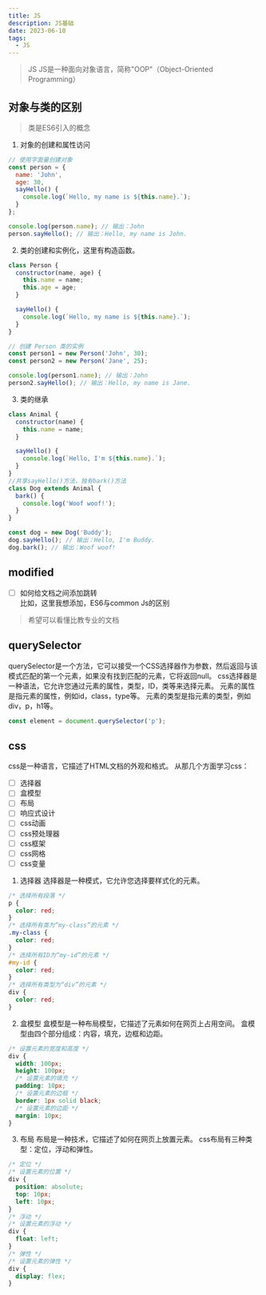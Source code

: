```yaml
---
title: JS
description: JS基础
date: 2023-06-10
tags:
  - JS
---
```

> JS
> JS是一种面向对象语言，简称"OOP"（Object-Oriented Programming）
## 对象与类的区别

> 类是ES6引入的概念

1. 对象的创建和属性访问
```js
// 使用字面量创建对象
const person = {
  name: 'John',
  age: 30,
  sayHello() {
    console.log(`Hello, my name is ${this.name}.`);
  }
};

console.log(person.name); // 输出：John
person.sayHello(); // 输出：Hello, my name is John.

```
2. 类的创建和实例化，这里有构造函数。
```js
class Person {
  constructor(name, age) {
    this.name = name;
    this.age = age;
  }

  sayHello() {
    console.log(`Hello, my name is ${this.name}.`);
  }
}

// 创建 Person 类的实例
const person1 = new Person('John', 30);
const person2 = new Person('Jane', 25);

console.log(person1.name); // 输出：John
person2.sayHello(); // 输出：Hello, my name is Jane.

```
3. 类的继承
```js
class Animal {
  constructor(name) {
    this.name = name;
  }

  sayHello() {
    console.log(`Hello, I'm ${this.name}.`);
  }
}
//共享sayHello()方法，独有bark()方法
class Dog extends Animal {
  bark() {
    console.log('Woof woof!');
  }
}

const dog = new Dog('Buddy');
dog.sayHello(); // 输出：Hello, I'm Buddy.
dog.bark(); // 输出：Woof woof!
```
## modified
- [ ] 如何给文档之间添加跳转  
比如，这里我想添加，ES6与common Js的区别 
> 希望可以看懂比教专业的文档
## querySelector
querySelector是一个方法，它可以接受一个CSS选择器作为参数，然后返回与该模式匹配的第一个元素，如果没有找到匹配的元素，它将返回null。
css选择器是一种语法，它允许您通过元素的属性，类型，ID，类等来选择元素。
元素的属性是指元素的属性，例如id，class，type等。
元素的类型是指元素的类型，例如div，p，h1等。
```js
const element = document.querySelector('p');


```
## css
css是一种语言，它描述了HTML文档的外观和格式。
从那几个方面学习css：
- [ ] 选择器
- [ ] 盒模型
- [ ] 布局
- [ ] 响应式设计
- [ ] css动画
- [ ] css预处理器
- [ ] css框架
- [ ] css网格
- [ ] css变量
1. 选择器
选择器是一种模式，它允许您选择要样式化的元素。
```css
/* 选择所有段落 */
p {
  color: red;
}
/* 选择所有类为“my-class”的元素 */
.my-class {
  color: red;
}
/* 选择所有ID为“my-id”的元素 */
#my-id {
  color: red;
}
/* 选择所有类型为“div”的元素 */
div {
  color: red;
}
```
2. 盒模型
盒模型是一种布局模型，它描述了元素如何在网页上占用空间。
盒模型由四个部分组成：内容，填充，边框和边距。
```css
/* 设置元素的宽度和高度 */
div {
  width: 100px;
  height: 100px;
  /* 设置元素的填充 */
  padding: 10px;
  /* 设置元素的边框 */
  border: 1px solid black;
  /* 设置元素的边距 */
  margin: 10px;
}
```
3. 布局
布局是一种技术，它描述了如何在网页上放置元素。
css布局有三种类型：定位，浮动和弹性。
```css
/* 定位 */
/* 设置元素的位置 */
div {
  position: absolute;
  top: 10px;
  left: 10px;
}
/* 浮动 */
/* 设置元素的浮动 */
div {
  float: left;
}
/* 弹性 */
/* 设置元素的弹性 */
div {
  display: flex;
}
```
